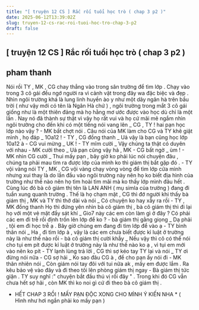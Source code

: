```yaml
---
title: "[ truyện 12 CS ] Rắc rối tuổi học trò ( chap 3 p2 )"
date: 2025-06-12T13:39:02Z
slug: truyen-12-cs-rac-roi-tuoi-hoc-tro-chap-3-p2
draft: false
---
```


## [ truyện 12 CS ] Rắc rối tuổi học trò ( chap 3 p2 )

## pham thanh

Nói rồi TY , MK , CG chay thẳng vào trong sân trường để tìm lớp . Chạy vào trong 3 cô gái đều ngớ người ra vì cảnh vật trong đây wa đặc biệc và đẹp . Nhìn ngôi trường khá là lung linh huyền ào y như một dãy ngân hà trên bầu trời ( như vậy mới có tên là Ngân Hà chứ ) , ngôi trường trong mắt 3 cô gái giống như là một thiên đảng mà họ hằng mơ ước được vào học dù chỉ là một lần . Nay nó đã thành sự thật vì vậy họ rất vui và họ cứ mãi mê ngắm nhìn ngôi trường cho đến khi có một tiếng nói vang lên 
_ CG , TY ! hai pạn học lớp nào vậy ? - MK bất chợt nói . Câu nói của MK làm cho CG và TY khẽ giật mình , họ đáp 
_ 1Oa12 ! - TY , CG đồng thanh 
_ Uả vậy là bạn cũng học lớp 10a12 à - CG vui mừng 
_ UK ! - TY mĩm cười 
_ Vậy chúng ta thật có duyên với nhau - MK cười theo 
_ Uả pạn cũng vậy hả , MK - CG bất ngờ 
_ ùm ! - MK nhìn CG cười 
_ Thui mấy pạn , bây giờ ko phải lúc nói chuyện đâu , chúng ta phải mau tìm ra được lớp của mình ko thì giám thị bắt gặp đó . - TY vội vàng nói 
TY , MK , CG vội vàng chạy vòng vòng để tìm lớp cửa mình nhưng xui thay là do lần đầu vào ngôi trường này nên họ ko biết địa hình của trường như thế nào nên họ tìm hoài tìm mãi mà ko thấy lớp mình đâu hết . Cùng lúc đó bà cô giám thị tên là LAN ANH ( mụ simla của trường ) đang đi tuần xung quanh trường . Thế là họ chạm mặt , CG thì đớ người khi thấy bà giám thị , MK và TY thì thở dài và nói 
_ Có chuyện ko hay xẫy ra rồi - TY , MK đồng thanh 
Họ thì đứng yên nhìn bà cô giám thị , bà cô giám thị thì đi lại họ với một vẻ mặt đầy sát khí 
_ Gio7 này các em còn làm gì ở đây ? Có phải các em đi trễ rồi định trốn lên lớp để ko ? - bà giám thị gằng giọng 
_ Dạ phải , tội em đi học trễ ạ . Bây giờ chúng em đang đi tìm lớp để vào ạ - TY bình thãn nói 
_ Ha , đi tìm lớp à , vậy là các em chưa biết được kỉ luật ở trường này là như thế nào rồi - bà cô giám thị cười khẫy 
_ Nếu vậy thì cô có thể nói cho tụi em pít được kỉ luật ở trường này là như thế nào ko ạ , vì tụi em mới vào nên ko pít - TY lạnh lùng trả lời , CG thì sợ kéo tay TY lại và nói 
_ TY ơi đừng nói nữa - CG sợ hải 
_ Ko sao đâu CG à , để cho pạn ấy nói đi - MK thãn nhiên nói 
_ Còn giám nói tay đôi với tui nữa ak , mấy em được lắm . Ra kêu bảo vệ vào đây và đi theo tôi lên phòng giám thị ngay - Bà giám thị tức giận . 
TY suy nghĩ :" chuyện bắt đầu thú vị rồi đây " . Trong khi đó CG vẫn chưa hết sợ hãi , còn MK thì ko noi gì cứ đi theo bà cô giám thị . 
 
* HẾT CHAP 3 RỒI ! MẤY PẠN ĐỘC XONG CHO MÌNH Ý KIẾN NHA * ( Hình như hơi ngắn phải ko mấy pạn )